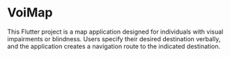 # VoiMap

This Flutter project is a map application designed for individuals with visual impairments or blindness. Users specify their desired destination verbally, and the application creates a navigation route to the indicated destination.


